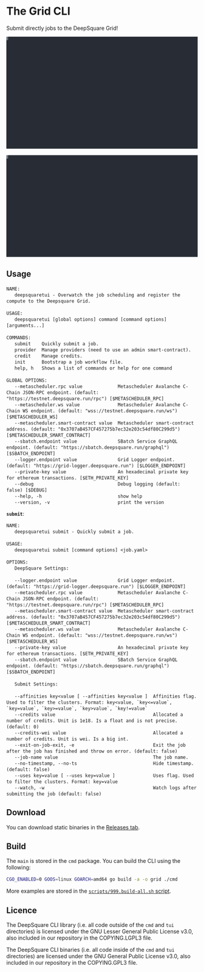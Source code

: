 # The Grid CLI

Submit directly jobs to the DeepSquare Grid!

![tui-demo](./assets/tui-demo.svg)

![submit-demo](./assets/submit-demo.svg)

## Usage

```shell
NAME:
   deepsquaretui - Overwatch the job scheduling and register the compute to the Deepsquare Grid.

USAGE:
   deepsquaretui [global options] command [command options] [arguments...]

COMMANDS:
   submit    Quickly submit a job.
   provider  Manage providers (need to use an admin smart-contract).
   credit    Manage credits.
   init      Bootstrap a job workflow file.
   help, h   Shows a list of commands or help for one command

GLOBAL OPTIONS:
   --metascheduler.rpc value             Metascheduler Avalanche C-Chain JSON-RPC endpoint. (default: "https://testnet.deepsquare.run/rpc") [$METASCHEDULER_RPC]
   --metascheduler.ws value              Metascheduler Avalanche C-Chain WS endpoint. (default: "wss://testnet.deepsquare.run/ws") [$METASCHEDULER_WS]
   --metascheduler.smart-contract value  Metascheduler smart-contract address. (default: "0x3707aB457CF457275b7ec32e203c54df80C299d5") [$METASCHEDULER_SMART_CONTRACT]
   --sbatch.endpoint value               SBatch Service GraphQL endpoint. (default: "https://sbatch.deepsquare.run/graphql") [$SBATCH_ENDPOINT]
   --logger.endpoint value               Grid Logger endpoint. (default: "https://grid-logger.deepsquare.run") [$LOGGER_ENDPOINT]
   --private-key value                   An hexadecimal private key for ethereum transactions. [$ETH_PRIVATE_KEY]
   --debug                               Debug logging (default: false) [$DEBUG]
   --help, -h                            show help
   --version, -v                         print the version
```

**`submit`**:

```shell
NAME:
   deepsquaretui submit - Quickly submit a job.

USAGE:
   deepsquaretui submit [command options] <job.yaml>

OPTIONS:
   DeepSquare Settings:

   --logger.endpoint value               Grid Logger endpoint. (default: "https://grid-logger.deepsquare.run") [$LOGGER_ENDPOINT]
   --metascheduler.rpc value             Metascheduler Avalanche C-Chain JSON-RPC endpoint. (default: "https://testnet.deepsquare.run/rpc") [$METASCHEDULER_RPC]
   --metascheduler.smart-contract value  Metascheduler smart-contract address. (default: "0x3707aB457CF457275b7ec32e203c54df80C299d5") [$METASCHEDULER_SMART_CONTRACT]
   --metascheduler.ws value              Metascheduler Avalanche C-Chain WS endpoint. (default: "wss://testnet.deepsquare.run/ws") [$METASCHEDULER_WS]
   --private-key value                   An hexadecimal private key for ethereum transactions. [$ETH_PRIVATE_KEY]
   --sbatch.endpoint value               SBatch Service GraphQL endpoint. (default: "https://sbatch.deepsquare.run/graphql") [$SBATCH_ENDPOINT]

   Submit Settings:

   --affinities key<value [ --affinities key<value ]  Affinities flag. Used to filter the clusters. Format: key<value, `key<=value`, `key=value`, `key>=value`, `key>value`, `key!=value`
   --credits value                                    Allocated a number of credits. Unit is 1e18. Is a float and is not precise. (default: 0)
   --credits-wei value                                Allocated a number of credits. Unit is wei. Is a big int.
   --exit-on-job-exit, -e                             Exit the job after the job has finished and throw on error. (default: false)
   --job-name value                                   The job name.
   --no-timestamp, --no-ts                            Hide timestamp. (default: false)
   --uses key=value [ --uses key=value ]              Uses flag. Used to filter the clusters. Format: key=value
   --watch, -w                                        Watch logs after submitting the job (default: false)

```

## Download

You can download static binaries in the [Releases tab](https://github.com/deepsquare-io/the-grid/releases?q=cli&expanded=true).

## Build

The `main` is stored in the `cmd` package. You can build the CLI using the following:

```sh
CGO_ENABLED=0 GOOS=linux GOARCH=amd64 go build -a -o grid ./cmd
```

More examples are stored in the [`scripts/999.build-all.sh` script](scripts/999.build-all.sh).

## Licence

The DeepSquare CLI library (i.e. all code outside of the `cmd` and `tui` directories) is licensed under the GNU Lesser General Public License v3.0, also included in our repository in the COPYING.LGPL3 file.

The DeepSquare CLI binaries (i.e. all code inside of the `cmd` and `tui` directories) are licensed under the GNU General Public License v3.0, also included in our repository in the COPYING.GPL3 file.
